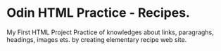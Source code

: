 # Odin HTML Practice - Recipes.
My First HTML Project
Practice of knowledges about links, paragraghs, headings, images ets. by creating elementary recipe web site.